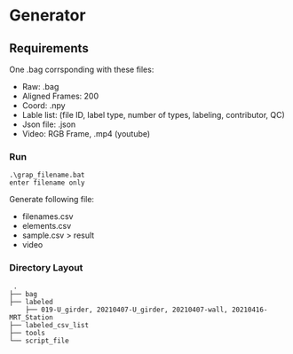 # Generator

## Requirements

One .bag corrsponding with these files:

- Raw: .bag
- Aligned Frames: 200 
- Coord: .npy
- Lable list: (file ID, label type, number of types, labeling, contributor, QC)
- Json file: .json
- Video: RGB Frame, .mp4 (youtube) 

### Run
```
.\grap_filename.bat
enter filename only
```
Generate following file:
- filenames.csv
- elements.csv
- sample.csv > result
- video

### Directory Layout
     .
    ├── bag                   
    ├── labeled
        ├── 019-U_girder, 20210407-U_girder, 20210407-wall, 20210416-MRT_Station
    ├── labeled_csv_list                       
    ├── tools 
    └── script_file
